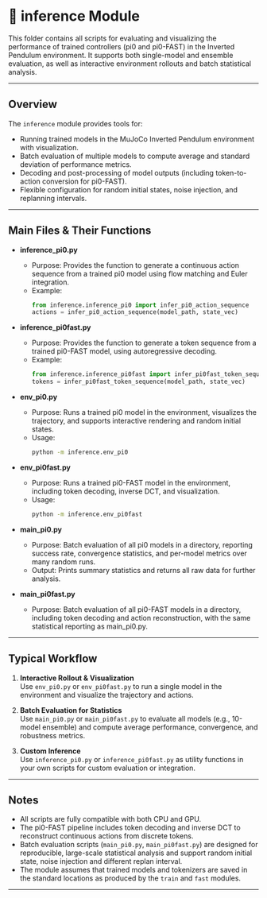 # 🔎 inference Module

This folder contains all scripts for evaluating and visualizing the performance of trained controllers (pi0 and pi0-FAST) in the Inverted Pendulum environment. It supports both single-model and ensemble evaluation, as well as interactive environment rollouts and batch statistical analysis.

---

## Overview

The `inference` module provides tools for:
- Running trained models in the MuJoCo Inverted Pendulum environment with visualization.
- Batch evaluation of multiple models to compute average and standard deviation of performance metrics.
- Decoding and post-processing of model outputs (including token-to-action conversion for pi0-FAST).
- Flexible configuration for random initial states, noise injection, and replanning intervals.

---

## Main Files & Their Functions

- **inference_pi0.py**  
  - Purpose: Provides the function to generate a continuous action sequence from a trained pi0 model using flow matching and Euler integration.
  - Example:  
    ```python
    from inference.inference_pi0 import infer_pi0_action_sequence
    actions = infer_pi0_action_sequence(model_path, state_vec)
    ```

- **inference_pi0fast.py**  
  - Purpose: Provides the function to generate a token sequence from a trained pi0-FAST model, using autoregressive decoding.
  - Example:  
    ```python
    from inference.inference_pi0fast import infer_pi0fast_token_sequence
    tokens = infer_pi0fast_token_sequence(model_path, state_vec)
    ```

- **env_pi0.py**  
  - Purpose: Runs a trained pi0 model in the environment, visualizes the trajectory, and supports interactive rendering and random initial states.
  - Usage:  
    ```bash
    python -m inference.env_pi0
    ```

- **env_pi0fast.py**  
  - Purpose: Runs a trained pi0-FAST model in the environment, including token decoding, inverse DCT, and visualization.
  - Usage:  
    ```bash
    python -m inference.env_pi0fast
    ```

- **main_pi0.py**  
  - Purpose: Batch evaluation of all pi0 models in a directory, reporting success rate, convergence statistics, and per-model metrics over many random runs.
  - Output: Prints summary statistics and returns all raw data for further analysis.

- **main_pi0fast.py**  
  - Purpose: Batch evaluation of all pi0-FAST models in a directory, including token decoding and action reconstruction, with the same statistical reporting as main_pi0.py.

---

## Typical Workflow

1. **Interactive Rollout & Visualization**  
   Use `env_pi0.py` or `env_pi0fast.py` to run a single model in the environment and visualize the trajectory and actions.

2. **Batch Evaluation for Statistics**  
   Use `main_pi0.py` or `main_pi0fast.py` to evaluate all models (e.g., 10-model ensemble) and compute average performance, convergence, and robustness metrics.

3. **Custom Inference**  
   Use `inference_pi0.py` or `inference_pi0fast.py` as utility functions in your own scripts for custom evaluation or integration.

---

## Notes

- All scripts are fully compatible with both CPU and GPU.
- The pi0-FAST pipeline includes token decoding and inverse DCT to reconstruct continuous actions from discrete tokens.
- Batch evaluation scripts (`main_pi0.py`, `main_pi0fast.py`) are designed for reproducible, large-scale statistical analysis and support random initial state, noise injection and different replan interval.
- The module assumes that trained models and tokenizers are saved in the standard locations as produced by the `train` and `fast` modules.

---